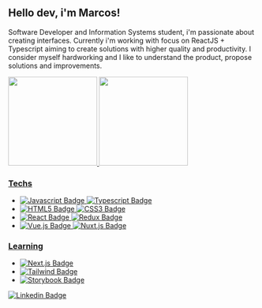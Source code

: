 ## Hello dev, i'm Marcos!
Software Developer and Information Systems student, i'm passionate about creating interfaces. Currently i'm working with focus on ReactJS + Typescript aiming to create solutions with higher quality and productivity. I consider myself hardworking and I like to understand the product, propose solutions and improvements.

 <div>
  <a href="https://github.com/marcostl2">
  <img height="180em" src="https://github-readme-stats.vercel.app/api?username=marcostl2&show_icons=true&theme=dracula&include_all_commits=true&count_private=true"/>
  <img height="180em" src="https://github-readme-stats.vercel.app/api/top-langs/?username=marcostl2&layout=compact&langs_count=16&theme=dracula"/>
<div>

### Techs
- ![Javascript Badge](https://img.shields.io/badge/JavaScript-F7DF1E?style=for-the-badge&logo=javascript&logoColor=black) ![Typescript Badge](https://img.shields.io/badge/TypeScript-007ACC?style=for-the-badge&logo=typescript&logoColor=white)
- ![HTML5 Badge](https://img.shields.io/badge/HTML-E34F26?style=for-the-badge&logo=html5&logoColor=white) ![CSS3 Badge](https://img.shields.io/badge/CSS-239120?&style=for-the-badge&logo=css3&logoColor=white)
- ![React Badge](https://img.shields.io/badge/React-20232A?style=for-the-badge&logo=react&logoColor=61DAFB) ![Redux Badge](https://img.shields.io/badge/Redux-593D88?style=for-the-badge&logo=redux&logoColor=white)
- ![Vue.js Badge](https://img.shields.io/badge/-Vue.js-4FC08D?style=for-the-badge&logo=vue.js&logoColor=white) ![Nuxt.js Badge](https://img.shields.io/badge/-Nuxt.js-00DC82?style=for-the-badge&logo=nuxt.js&logoColor=black)

### Learning
- ![Next.js Badge](https://img.shields.io/badge/-Next.js-000000?style=for-the-badge&logo=next.js&logoColor=white)
- ![Tailwind Badge](https://img.shields.io/badge/Tailwind_CSS-38B2AC?style=for-the-badge&logo=tailwind-css&logoColor=white)
- ![Storybook Badge](https://img.shields.io/badge/Storybook-fd79a8?style=for-the-badge&logo=storybook&logoColor=white)

[
![Linkedin Badge](https://img.shields.io/badge/-LinkedIn-blue?style=for-the-badge&logo=Linkedin&logoColor=white&link=https://www.linkedin.com/in/marcos006/)](https://www.linkedin.com/in/marcos006/)
